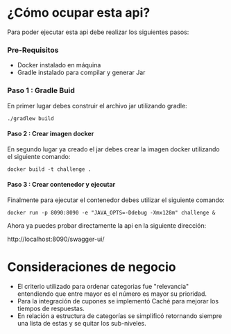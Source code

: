 # ¿Cómo ocupar esta api?
Para poder ejecutar esta api debe realizar los siguientes pasos:

### Pre-Requisitos
- Docker instalado en máquina
- Gradle instalado para compilar y generar Jar

### Paso 1 : Gradle Buid
En primer lugar debes construir el archivo jar utilizando gradle:

`
./gradlew build
`

#### Paso 2 : Crear imagen docker
En segundo lugar ya creado el jar debes crear la imagen docker utilizando el siguiente comando:

`
docker build -t challenge .
`


#### Paso 3 : Crear contenedor y ejecutar
Finalmente para ejecutar el contenedor debes utilizar el siguiente comando:

`
docker run -p 8090:8090 -e "JAVA_OPTS=-Ddebug -Xmx128m" challenge &
`

Ahora ya puedes probar directamente la api en la siguiente dirección:


http://localhost:8090/swagger-ui/


# Consideraciones de negocio
- El criterio utilizado para ordenar categorias fue "relevancia" entendiendo que entre mayor es el número es mayor su prioridad.
- Para la integración de cupones se implementó Caché para mejorar los tiempos de respuestas.
- En relación a estructura de categorías se simplificó retornando siempre una lista de estas y se quitar los sub-niveles.
